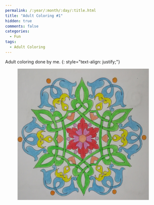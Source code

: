 ```yaml
---
permalink: /:year/:month/:day/:title.html
title: "Adult Coloring #1"
hidden: true
comments: false
categories:
  - Fun
tags:
  - Adult Coloring
---
```


Adult coloring done by me.
{: style="text-align: justify;"}
<br>

<figure>
    <a href="/assets/img/blogs/2018/09/18/IMG_20180918_220800.jpg"><img src="/assets/img/blogs/2018/09/18/IMG_20180918_220800.jpg"></a>
</figure>
